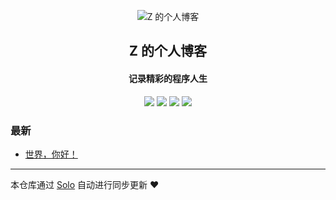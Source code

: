 <p align="center"><img alt="Z 的个人博客" src="https://static.b3log.org/images/brand/solo-32.png"></p><h2 align="center">
Z 的个人博客
</h2>

<h4 align="center">记录精彩的程序人生</h4>
<p align="center"><a title="Z 的个人博客" target="_blank" href="https://github.com/xiaozhish/solo-blog"><img src="https://img.shields.io/github/last-commit/xiaozhish/solo-blog.svg?style=flat-square&color=FF9900"></a>
<a title="GitHub repo size in bytes" target="_blank" href="https://github.com/xiaozhish/solo-blog"><img src="https://img.shields.io/github/repo-size/xiaozhish/solo-blog.svg?style=flat-square"></a>
<a title="Solo Version" target="_blank" href="https://github.com/b3log/solo/releases"><img src="https://img.shields.io/badge/solo-3.6.5-f1e05a.svg?style=flat-square&color=blueviolet"></a>
<a title="Hits" target="_blank" href="https://github.com/b3log/hits"><img src="https://hits.b3log.org/xiaozhish/solo-blog.svg"></a></p>

### 最新

* [世界，你好！](https://www.zamblog.cn/hello-solo)



---

本仓库通过 [Solo](https://github.com/b3log/solo) 自动进行同步更新 ❤️ 